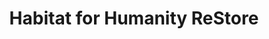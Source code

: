---
title: "Habitat for Humanity ReStore"
url: /pittsburgh/habitat-for-humanity-restore/
shop: charity
---